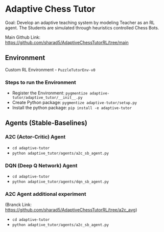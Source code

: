 # Adaptive Chess Tutor
Goal: Develop an adaptive teaching system by modeling Teacher as an RL agent. The Students are simulated through heuristics controlled Chess Bots.

Main Github Link: https://github.com/sharad5/AdaptiveChessTutorRL/tree/main

## Environment
Custom RL Environment - `PuzzleTutorEnv-v0`

### Steps to run the Environment
- Register the Environment: `pygmentize adaptive-tutor/adaptive_tutor/__init__.py`
- Create Python package: `pygmentize adaptive-tutor/setup.py`
- Install the python package: `pip install -e adaptive-tutor`

## Agents (Stable-Baselines)

### A2C (Actor-Critic) Agent
- `cd adaptive-tutor`
- `python adaptive_tutor/agents/a2c_sb_agent.py`

### DQN (Deep Q Network) Agent
- `cd adaptive-tutor`
- `python adaptive_tutor/agents/dqn_sb_agent.py`

### A2C Agent additional experiment 
(Branck Link: https://github.com/sharad5/AdaptiveChessTutorRL/tree/a2c_avg)
- `cd adaptive-tutor`
- `python adaptive_tutor/agents/a2c_sb_agent.py`


